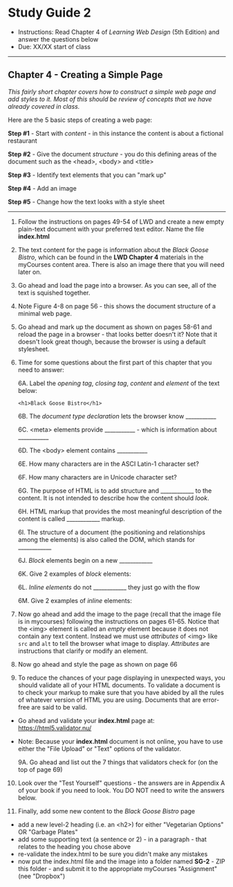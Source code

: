 # Study Guide 2

- Instructions: Read Chapter 4 of *Learning Web Design* (5th Edition) and answer the questions below
- Due: XX/XX start of class

<hr>

## Chapter 4 - Creating a Simple Page
*This fairly short chapter covers how to construct a simple web page and add styles to it. Most of this should be review of concepts that we have already covered in class.*

Here are the 5 basic steps of creating a web page:

**Step #1** - Start with *content* - in this instance the content is about a fictional restaurant

**Step #2** - Give the document *structure* - you do this defining areas of the document such as the &lt;head>, &lt;body> and &lt;title>

**Step #3** - Identify text elements that you can "mark up"

**Step #4** - Add an image

**Step #5** - Change how the text looks with a style sheet

<hr>

1. Follow the instructions on pages 49-54 of LWD and create a new empty plain-text document with your preferred text editor. Name the file **index.html**

2. The text content for the page is information about the *Black Goose Bistro*, which can be found in the **LWD Chapter 4** materials in the myCourses content area. There is also an image there that you will need later on.

3. Go ahead and load the page into a browser. As you can see, all of the text is squished together.

4. Note Figure 4-8 on page 56 - this shows the document structure of a minimal web page.

5. Go ahead and mark up the document as shown on pages 58-61 and reload the page in a browser - that looks better doesn't it? Note that it doesn't look great though, because the browser is using a default stylesheet.

6. Time for some questions about the first part of this chapter that you need to answer:

    6A. Label the *opening tag*, *closing tag*, *content* and *element* of the text below:

    `<h1>Black Goose Bistro</h1>`

    6B. The *document type declaration* lets the browser know ___________

    6C. &lt;meta> elements provide ___________ - which is information about ___________

    6D. The &lt;body> element contains ___________

    6E. How many characters are in the ASCI Latin-1 character set?

    6F. How many characters are in Unicode character set?

    6G. The purpose of HTML is to add structure and ____________ to the content. It is not intended to describe how the content should *look*.

    6H. HTML markup that provides the most meaningful description of the content is called ____________ markup.

    6I. The structure of a document (the positioning and relationships among the elements) is also called the DOM, which stands for ____________

    6J. *Block* elements begin on a new ____________

    6K. Give 2 examples of *block* elements:

    6L. *Inline elements* do not ____________ they just go with the flow

    6M. Give 2 examples of *inline* elements:

7. Now go ahead and add the image to the page (recall that the image file is in mycourses) following the instructions on pages 61-65. Notice that the &lt;img> element is called an *empty* element because it does not contain any text content. Instead we must use *attributes* of &lt;img> like `src` and `alt` to tell the browser what image to display. *Attributes* are instructions that clarify or modify an element.

8. Now go ahead and style the page as shown on page 66

9. To reduce the chances of your page displaying in unexpected ways, you should validate all of your HTML documents. To validate a document is to check your markup to make sure that you have abided by all the rules of whatever version of HTML you are using. Documents that are error-free are said to be valid. 

- Go ahead and validate your **index.html** page at: https://html5.validator.nu/
- Note: Because your **index.html** document is not online, you have to use either the "File Upload" or "Text" options of the validator.

    9A. Go ahead and list out the 7 things that validators check for (on the top of page 69)
    
    
    
10. Look over the "Test Yourself" questions - the answers are in Appendix A of your book if you need to look. You DO NOT need to write the answers below.


11. Finally, add some new content to the  *Black Goose Bistro* page
- add a new level-2 heading (i.e. an &lt;h2>) for either "Vegetarian Options" OR "Garbage Plates"
- add some supporting text (a sentence or 2) - in a paragraph - that relates to the heading you chose above
- re-validate the index.html to be sure you didn't make any mistakes
- now put the index.html file and the image into a folder named **SG-2** - ZIP this folder - and submit it to the appropriate myCourses "Assignment" (nee "Dropbox")
